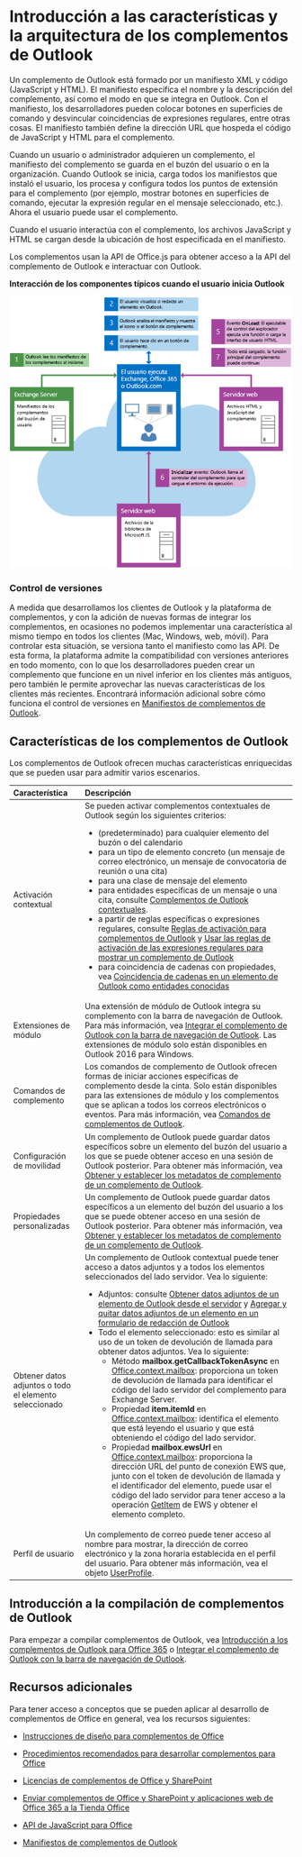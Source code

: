 
# Introducción a las características y la arquitectura de los complementos de Outlook

Un complemento de Outlook está formado por un manifiesto XML y código (JavaScript y HTML). El manifiesto especifica el nombre y la descripción del complemento, así como el modo en que se integra en Outlook. Con el manifiesto, los desarrolladores pueden colocar botones en superficies de comando y desvincular coincidencias de expresiones regulares, entre otras cosas. El manifiesto también define la dirección URL que hospeda el código de JavaScript y HTML para el complemento.

Cuando un usuario o administrador adquieren un complemento, el manifiesto del complemento se guarda en el buzón del usuario o en la organización. Cuando Outlook se inicia, carga todos los manifiestos que instaló el usuario, los procesa y configura todos los puntos de extensión para el complemento (por ejemplo, mostrar botones en superficies de comando, ejecutar la expresión regular en el mensaje seleccionado, etc.). Ahora el usuario puede usar el complemento.

Cuando el usuario interactúa con el complemento, los archivos JavaScript y HTML se cargan desde la ubicación de host especificada en el manifiesto.

Los complementos usan la API de Office.js para obtener acceso a la API del complemento de Outlook e interactuar con Outlook.


**Interacción de los componentes típicos cuando el usuario inicia Outlook**

![Flujo de eventos al iniciar el correo de Outlook](../../images/olowawecon15_LoadingDOMAgaveRuntime.png)
### Control de versiones

A medida que desarrollamos los clientes de Outlook y la plataforma de complementos, y con la adición de nuevas formas de integrar los complementos, en ocasiones no podemos implementar una característica al mismo tiempo en todos los clientes (Mac, Windows, web, móvil). Para controlar esta situación, se versiona tanto el manifiesto como las API. De esta forma, la plataforma admite la compatibilidad con versiones anteriores en todo momento, con lo que los desarrolladores pueden crear un complemento que funcione en un nivel inferior en los clientes más antiguos, pero también le permite aprovechar las nuevas características de los clientes más recientes. Encontrará información adicional sobre cómo funciona el control de versiones en [Manifiestos de complementos de Outlook](manifests/manifests.md).


## Características de los complementos de Outlook

Los complementos de Outlook ofrecen muchas características enriquecidas que se pueden usar para admitir varios escenarios.



|**Característica**|**Descripción**|
|:-----|:-----|
|Activación contextual|Se pueden activar complementos contextuales de Outlook según los siguientes criterios:<ul><li>(predeterminado) para cualquier elemento del buzón o del calendario</li><li>para un tipo de elemento concreto (un mensaje de correo electrónico, un mensaje de convocatoria de reunión o una cita)</li><li>para una clase de mensaje del elemento</li><li>para entidades específicas de un mensaje o una cita, consulte [Complementos de Outlook contextuales](contextual-outlook-add-ins.md).</li><li>a partir de reglas específicas o expresiones regulares, consulte [Reglas de activación para complementos de Outlook](manifests/activation-rules.md) y [Usar las reglas de activación de las expresiones regulares para mostrar un complemento de Outlook](use-regular-expressions-to-show-an-outlook-add-in.md)</li><li>para coincidencia de cadenas con propiedades, vea [Coincidencia de cadenas en un elemento de Outlook como entidades conocidas](match-strings-in-an-item-as-well-known-entities.md)</li></ul>|
|Extensiones de módulo|Una extensión de módulo de Outlook integra su complemento con la barra de navegación de Outlook. Para más información, vea [Integrar el complemento de Outlook con la barra de navegación de Outlook](../outlook/extension-module-outlook-add-ins.md). Las extensiones de módulo solo están disponibles en Outlook 2016 para Windows.|
|Comandos de complemento|Los comandos de complemento de Outlook ofrecen formas de iniciar acciones específicas de complemento desde la cinta. Solo están disponibles para las extensiones de módulo y los complementos que se aplican a todos los correos electrónicos o eventos. Para más información, vea [Comandos de complementos de Outlook](../outlook/add-in-commands-for-outlook.md). |
|Configuración de movilidad|Un complemento de Outlook puede guardar datos específicos sobre un elemento del buzón del usuario a los que se puede obtener acceso en una sesión de Outlook posterior. Para obtener más información, vea [Obtener y establecer los metadatos de complemento de un complemento de Outlook](../outlook/metadata-for-an-outlook-add-in.md). |
|Propiedades personalizadas|Un complemento de Outlook puede guardar datos específicos a un elemento del buzón del usuario a los que se puede obtener acceso en una sesión de Outlook posterior. Para obtener más información, vea [Obtener y establecer los metadatos de complemento de un complemento de Outlook](../outlook/metadata-for-an-outlook-add-in.md).|
|Obtener datos adjuntos o todo el elemento seleccionado|Un complemento de Outlook contextual puede tener acceso a datos adjuntos y a todos los elementos seleccionados del lado servidor. Vea lo siguiente:<ul><li>Adjuntos: consulte [Obtener datos adjuntos de un elemento de Outlook desde el servidor](get-attachments-of-an-outlook-item.md) y [Agregar y quitar datos adjuntos de un elemento en un formulario de redacción de Outlook](agregar-y-quitar-datos-adjuntos-de-un-elemento-en-un-formulario-de-redacción.md)</li><li>Todo el elemento seleccionado: esto es similar al uso de un token de devolución de llamada para obtener datos adjuntos. Vea lo siguiente:<ul><li>Método **mailbox.getCallbackTokenAsync** en [Office.context.mailbox](../../reference/outlook/Office.context.mailbox.md): proporciona un token de devolución de llamada para identificar el código del lado servidor del complemento para Exchange Server.</li><li>Propiedad **item.itemId** en [Office.context.mailbox](../../reference/outlook/Office.context.mailbox.item.md): identifica el elemento que está leyendo el usuario y que está obteniendo el código del lado servidor.</li><li>Propiedad **mailbox.ewsUrl** en [Office.context.mailbox](../../reference/outlook/Office.context.mailbox.md): proporciona la dirección URL del punto de conexión EWS que, junto con el token de devolución de llamada y el identificador del elemento, puede usar el código del lado servidor para tener acceso a la operación [GetItem](http://msdn.microsoft.com/en-us/library/e3590b8b-c2a7-4dad-a014-6360197b68e4(Office.15).aspx) de EWS y obtener el elemento completo.</li></ul></li></ul>|
|Perfil de usuario|Un complemento de correo puede tener acceso al nombre para mostrar, la dirección de correo electrónico y la zona horaria establecida en el perfil del usuario. Para obtener más información, vea el objeto [UserProfile](../../reference/outlook/Office.context.mailbox.userProfile.md).|

## Introducción a la compilación de complementos de Outlook

Para empezar a compilar complementos de Outlook, vea [Introducción a los complementos de Outlook para Office 365](https://dev.outlook.com/MailAppsGettingStarted/GetStarted) o [Integrar el complemento de Outlook con la barra de navegación de Outlook](../outlook/extension-module-outlook-add-ins.md).


## Recursos adicionales

Para tener acceso a conceptos que se pueden aplicar al desarrollo de complementos de Office en general, vea los recursos siguientes:

- [Instrucciones de diseño para complementos de Office](../../docs/design/add-in-design.md)

- [Procedimientos recomendados para desarrollar complementos para Office](../../docs/design/add-in-development-best-practices.md)

- [Licencias de complementos de Office y SharePoint](http://msdn.microsoft.com/library/3e0e8ff6-66d6-44ff-b0c2-59108ebd9181%28Office.15%29.aspx)

- [Enviar complementos de Office y SharePoint y aplicaciones web de Office 365 a la Tienda Office](http://msdn.microsoft.com/library/ff075782-1303-4517-91cc-b3d730e9b9ae%28Office.15%29.aspx)

- [API de JavaScript para Office](../../reference/javascript-api-for-office.md)

- [Manifiestos de complementos de Outlook](../outlook/manifests/manifests.md)

